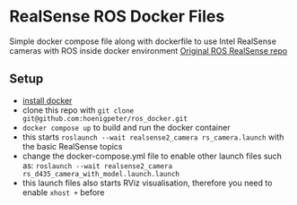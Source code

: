 # RealSense ROS Docker Files
Simple docker compose file along with dockerfile to use Intel RealSense cameras with ROS inside docker environment
[Original ROS RealSense repo](https://github.com/IntelRealSense/realsense-ros/tree/ros1-legacy/realsense2_camera/launch)

## Setup
- [install docker](https://docs.docker.com/get-docker/)
- clone this repo with `git clone git@github.com:hoenigpeter/ros_docker.git` 
- `docker compose up` to build and run the docker container
- this starts `roslaunch --wait realsense2_camera rs_camera.launch` with the basic RealSense topics
- change the docker-compose.yml file to enable other launch files such as: `roslaunch --wait realsense2_camera rs_d435_camera_with_model.launch.launch`
- this launch files also starts RViz visualisation, therefore you need to enable `xhost +` before
